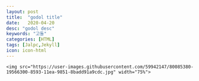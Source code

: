 ```yaml
---
layout: post
title:  "godol title"
date:   2020-04-20
desc: "godol desc"
keywords: "고돌"
categories: [HTML]
tags: [Jalpc,Jekyll]
icon: icon-html
---
```



<!-- ![edit]({{ site.img_path }}/3steps/29046.jpg) -->
	<img src="https://user-images.githubusercontent.com/59942147/80085380-19566300-8593-11ea-9851-8badd91a9cdc.jpg" width="75%">
